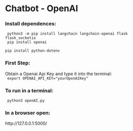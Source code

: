 <h1> Chatbot - OpenAI </h1>

<h3> Install dependences: </h3>
    
<code> python3 -m pip install langchain langchain-openai flask flask_socketio</code> <br>
<code> pip install openai </code> <br>
<code> pip install python-dotenv </code> <br>

<h3> First Step: </h3>
<text>Obtain a Openai Api Key and type it into the terminal:</text><br>
<code> export OPENAI_API_KEY="yourOpenAIKey"</code>

<h3> To run in a terminal: </h3>
<code> python3 openAI.py </code>

<h3> In a browser open: </h3>
<link> http://127.0.0.1:5000/ </link>

